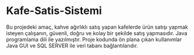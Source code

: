 # Kafe-Satis-Sistemi
Bu projedeki amaç, kahve ağırlıklı satış yapan kafelerde ürün satışı yapmak isteyen çalışanın, güvenli, doğru ve kolay bir şekilde satış yapmasıdır. Java programlama dili ile yazılmıştır. Proje kodunda ön plana çıkan kullanımlar Java GUI ve SQL SERVER ile veri tabanı bağlantılarıdır.
